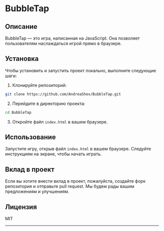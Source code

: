 
# BubbleTap

## Описание

BubbleTap — это игра, написанная на JavaScript. Она позволяет пользователям наслаждаться игрой прямо в браузере.

## Установка

Чтобы установить и запустить проект локально, выполните следующие шаги:

1. Клонируйте репозиторий:

```bash
git clone https://github.com/AndreaShev/BubbleTap.git
```

2. Перейдите в директорию проекта:

```bash
cd BubbleTap
```

3. Откройте файл `index.html` в вашем браузере.

## Использование

Запустите игру, открыв файл `index.html` в вашем браузере. Следуйте инструкциям на экране, чтобы начать играть.

## Вклад в проект

Если вы хотите внести вклад в проект, пожалуйста, создайте форк репозитория и отправьте pull request. Мы будем рады вашим предложениям и улучшениям.

## Лицензия

MIT

---
